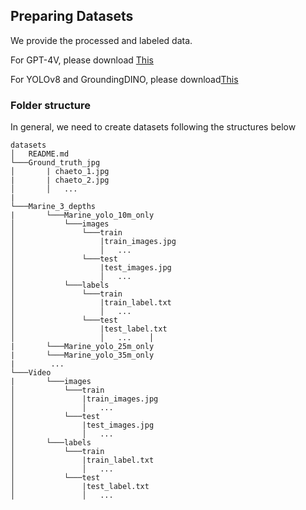 ## Preparing Datasets

We provide the processed and labeled data.

For GPT-4V, please download [This]()

For YOLOv8 and GroundingDINO, please download[This]()



### Folder structure
In general, we need to create datasets following the structures below

    datasets
    │   README.md
    └───Ground_truth_jpg
    │       | chaeto_1.jpg
    |       | chaeto_2.jpg
    │       │   ...
    |   
    └───Marine_3_depths
    |       └───Marine_yolo_10m_only
    │           └───images
    │               └───train
    │                   |train_images.jpg
    │                   │   ...
    │               └───test
    │                   |test_images.jpg
    │                   │   ...
    │           └───labels
    │               └───train
    │                   |train_label.txt
    │                   │   ...
    │               └───test
    │                   |test_label.txt
    │                   │   ...    │           
    |       └───Marine_yolo_25m_only
    |       └───Marine_yolo_35m_only
    |        ...
    └───Video
    |       └───images
    │           └───train
    │               |train_images.jpg
    │               │   ...
    │           └───test
    │               |test_images.jpg
    │               │   ...
    │       └───labels
    │           └───train
    │               |train_label.txt
    │               │   ...
    │           └───test
    │               |test_label.txt
    │               │   ...

